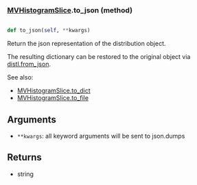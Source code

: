 ### [MVHistogramSlice](MVHistogramSlice.md).to_json (method)


```py

def to_json(self, **kwargs)

```



Return the json representation of the distribution object.

The resulting dictionary can be restored to the original object
via [distl.from_json](distl.from_json.md).

See also:

* [MVHistogramSlice.to_dict](MVHistogramSlice.to_dict.md)
* [MVHistogramSlice.to_file](MVHistogramSlice.to_file.md)

Arguments
---------
* `**kwargs`: all keyword arguments will be sent to json.dumps

Returns
--------
* string


